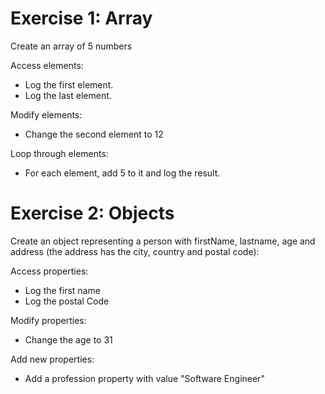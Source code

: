 # Exercise 1: Array

Create an array of 5 numbers

Access elements:
- Log the first element.
- Log the last element.

Modify elements:

- Change the second element to 12

Loop through elements:

- For each element, add 5 to it and log the result.

# Exercise 2: Objects

Create an object representing a person with firstName, lastname, age and address (the address has the city, country and postal code):

Access properties:

- Log the first name
- Log the postal Code

Modify properties:

- Change the age to 31

Add new properties:

- Add a profession property with value "Software Engineer"